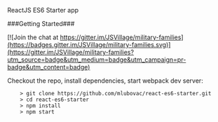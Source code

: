 ReactJS ES6 Starter app

###Getting Started###

[![Join the chat at https://gitter.im/JSVillage/military-families](https://badges.gitter.im/JSVillage/military-families.svg)](https://gitter.im/JSVillage/military-families?utm_source=badge&utm_medium=badge&utm_campaign=pr-badge&utm_content=badge)

Checkout the repo, install dependencies, start webpack dev server:

```
	> git clone https://github.com/mlubovac/react-es6-starter.git
	> cd react-es6-starter
	> npm install
	> npm start
```